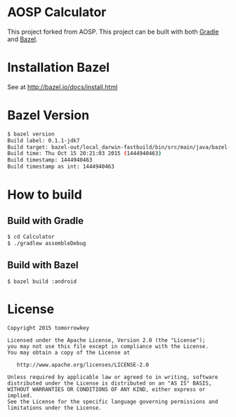AOSP Calculator
========================

This project forked from AOSP.
This project can be built with both [Gradle](http://gradle.org/) and [Bazel](http://bazel.io/).

# Installation Bazel

See at http://bazel.io/docs/install.html

# Bazel Version

```bash
$ bazel version
Build label: 0.1.1-jdk7
Build target: bazel-out/local_darwin-fastbuild/bin/src/main/java/bazel-main_deploy.jar
Build time: Thu Oct 15 20:21:03 2015 (1444940463)
Build timestamp: 1444940463
Build timestamp as int: 1444940463
```

# How to build

## Build with Gradle

```bash
$ cd Calculator
$ ./gradlew assembleDebug
```

## Build with Bazel

```
$ bazel build :android
```

# License

```
Copyright 2015 tomorrowkey

Licensed under the Apache License, Version 2.0 (the "License");
you may not use this file except in compliance with the License.
You may obtain a copy of the License at

   http://www.apache.org/licenses/LICENSE-2.0

Unless required by applicable law or agreed to in writing, software
distributed under the License is distributed on an "AS IS" BASIS,
WITHOUT WARRANTIES OR CONDITIONS OF ANY KIND, either express or implied.
See the License for the specific language governing permissions and
limitations under the License.
```